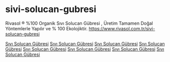 # sivi-solucan-gubresi
Rivasol ® %100 Organik Sıvı Solucan Gübresi , Üretim Tamamen Doğal Yöntemlerle Yapılır ve % 100 Ekolojiktir.
https://www.rivasol.com.tr/sivi-solucan-gubresi

<a href="https://www.google.com/url?sa=i&url=https://www.rivasol.com.tr/sivi-solucan-gubresi">Sıvı Solucan Gübresi</a>
<a href="https://www.google.ac/url?sa=i&url=https://www.rivasol.com.tr/sivi-solucan-gubresi">Sıvı Solucan Gübresi</a>
<a href="https://www.google.ad/url?sa=i&url=https://www.rivasol.com.tr/sivi-solucan-gubresi">Sıvı Solucan Gübresi</a>
<a href="https://www.google.ae/url?sa=i&url=https://www.rivasol.com.tr/sivi-solucan-gubresi">Sıvı Solucan Gübresi</a>
<a href="https://www.google.com.af/url?sa=i&url=https://www.rivasol.com.tr/sivi-solucan-gubresi">Sıvı Solucan Gübresi</a>
<a href="https://www.google.com.ag/url?sa=i&url=https://www.rivasol.com.tr/sivi-solucan-gubresi">Sıvı Solucan Gübresi</a>
<a href="https://www.google.com.ai/url?sa=i&url=https://www.rivasol.com.tr/sivi-solucan-gubresi">Sıvı Solucan Gübresi</a>
<a href="https://www.google.com.tr/url?sa=i&url=https://www.rivasol.com.tr/sivi-solucan-gubresi">Sıvı Solucan Gübresi</a>
